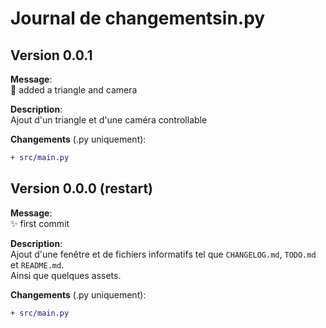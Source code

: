 # Journal de changementsin.py

## Version 0.0.1

**Message**:\
🎥 added a triangle and camera

**Description**:\
Ajout d'un triangle et d'une caméra controllable

**Changements** (.py uniquement):

```diff
+ src/main.py
```

## Version 0.0.0 (restart)

**Message**:\
✨ first commit

**Description**:\
Ajout d'une fenêtre et de fichiers informatifs tel que `CHANGELOG.md`, `TODO.md` et `README.md`.\
Ainsi que quelques assets.

**Changements** (.py uniquement):

```diff
+ src/main.py
```
